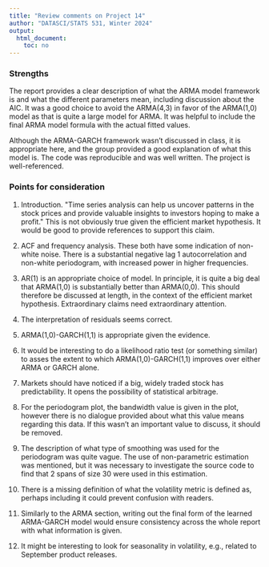 ```yaml
---
title: "Review comments on Project 14"
author: "DATASCI/STATS 531, Winter 2024"
output:
  html_document:
    toc: no
---
```


### Strengths

The report provides a clear description of what the ARMA model framework is and what the different parameters mean, including discussion about the AIC.
It was a good choice to avoid the ARMA(4,3) in favor of the ARMA(1,0) model as that is quite a large model for ARMA. It was helpful to  include the final ARMA model formula with the actual fitted values.

<p>

Although the ARMA-GARCH framework wasn’t discussed in class, it is appropriate here, and the group provided a good explanation of what this model is.
The code was reproducible and was well written. The project is well-referenced.


### Points for consideration

1. Introduction. "Time series analysis can help us uncover patterns in the stock prices and provide valuable insights to investors hoping to make a profit." This is not obviously true given the efficient market hypothesis. It would be good to provide references to support this claim.

1. ACF and frequency analysis. These both have some indication of non-white noise. There is a substantial negative lag 1 autocorrelation and non-white periodogram, with increased power in higher frequencies. 

1. AR(1) is an appropriate choice of model. In principle, it is quite a big deal that ARMA(1,0) is substantially better than ARMA(0,0). This should therefore be discussed at length, in the context of the efficient market hypothesis. Extraordinary claims need extraordinary attention.

1. The interpretation of residuals seems correct. 

1. ARMA(1,0)-GARCH(1,1) is appropriate given the evidence.

1. It would be interesting to do a likelihood ratio test (or something similar) to asses the extent to which ARMA(1,0)-GARCH(1,1) improves over either ARMA or GARCH alone.

1. Markets should have noticed if a big, widely traded stock has predictability. It opens the possibility of statistical arbitrage. 

1. For the periodogram plot, the bandwidth value is given in the plot, however there is no dialogue provided about what this value means regarding this data. If this wasn’t an important value to discuss, it should be removed.

1. The description of what type of smoothing was used for the periodogram was quite vague. The use of non-parametric estimation was mentioned, but it was necessary to investigate the source code to find that 2 spans of size 30 were used in this estimation.

1. There is a missing definition of what the volatility metric is defined as, perhaps including it could prevent confusion with readers.

1.  Similarly to the ARMA section, writing out the final form of the learned
ARMA-GARCH model would ensure consistency across the whole report with what information is given.

1. It might be interesting to look for seasonality in volatility, e.g., related to September product releases.
